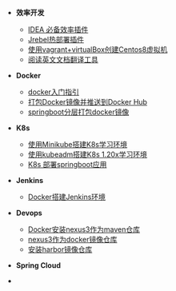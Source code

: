 * **效率开发**
  * [IDEA 必备效率插件](xiaolv/idea_must_plugin.md)
  * [Jrebel热部署插件](xiaolv/jrebel_hot_deploy.md)
  * [使用vagrant+virtualBox创建Centos8虚拟机](xiaolv/vagrant_java_env.md)
  * [阅读英文文档翻译工具](xiaolv/translate_tools.md)
  
* **Docker**
  
  * [docker入门指引](docker/docker_guide1.md)
  *  [打包Docker镜像并推送到Docker Hub](docker/push_to_docker_hub.md) 
  *  [springboot分层打包docker镜像](docker/sboot_layer_image.md) 
  
* **K8s**
  * [使用Minikube搭建K8s学习环境](k8s/install_minikube.md)
  * [使用kubeadm搭建K8s 1.20x学习环境](k8s/install_k8s_use_kubeadm.md) 
  *  [K8s 部署springboot应用](k8s/dp_springboot_k8s.md) 
  
* **Jenkins**
  
  * [Docker搭建Jenkins环境](jenkins/install_jenkins.md) 
  
* **Devops**

  * [Docker安装nexus3作为maven仓库](devops/install_nexus.md)
  * [nexus3作为docker镜像仓库](devops/nexus_docker_repo.md)
  * [安装harbor镜像仓库](devops/install_harbor.md)
  
* **Spring Cloud**
  
* 
  
  

